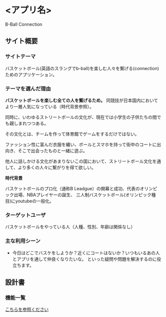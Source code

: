 # <アプリ名>
B-Ball Connection
## サイト概要


### サイトテーマ
バスケットボール(英語のスラングでb-ball)を楽しむ人々を繋げる(connection)ためのアプリケーション。

### テーマを選んだ理由
**バスケットボールを楽しむ全ての人を繋げるため。** 
同競技が日本国内においてより一層人気になっている（時代背景参照）。

同時に、いわゆるストリートボールの文化が、現在では小学生の子供たちの間でも親しまれつつある。

その文化とは、チームを作って体育館でゲームをするだけではない。

ファッション性に富んだ衣服を纏い、ボールとスマホを持って街中のコートに出向き、そこで出会ったものと一緒に遊ぶ。

他人に話しかける文化があまりないこの国において、ストリートボール文化を通して、より多くの人々に繋がりを得て欲しい。


**時代背景**

バスケットボールのプロ化（通称B Leadgue）の開幕と成功、代表のオリンピック出場、NBAプレイヤーの誕生、
三人制バスケットボール(オリンピック種目)にyoutubeの一般化。


### ターゲットユーザ
バスケットボールをやっている人（人種、性別、年齢は関係なし）

### 主な利用シーン
* 今日はどこでバスケをしようか？近くにコートはないか？いつもいるあの人とアプリを通して仲良くなりたいな。
といった疑問や問題を解決するのに役立ちます。

## 設計書

### 機能一覧
[こちらを参照ください](https://docs.google.com/spreadsheets/d/1GeR4o4JfYpEpVDe_aJwOpvDluBYptsv_YAnVU4GCDr0/edit#gid=0)

